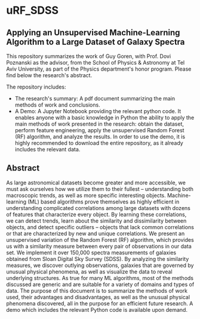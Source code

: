 # uRF_SDSS
## Applying an Unsupervised Machine-Learning Algorithm to a Large Dataset of Galaxy Spectra

This repository summarizes the work of Guy Goren, with Prof. Dovi Poznanski as the advisor, from the School of Physics & Astronomy at Tel Aviv University, as part of the Physics department's honor program. Please find below the research's abstract.

The repository includes:
* The research's summary: A pdf document summarizing the main methods of work and conclusions.
* A Demo: A Jupyter Notebook providing the relevant python code. It enables anyone with a basic knowledge in Python the ability to apply the main methods of work presented in the research: obtain the dataset, perform feature engineering, apply the unsupervised Random Forest (RF) algorithm, and analyze the results. In order to use the demo, it is highly recommended to download the entire repository, as it already includes the relevant data.

## Abstract
As large astronomical datasets become greater and more accessible, we must ask ourselves how we utilize them to their fullest – understanding both macroscopic trends, as well as more specific interesting objects.  Machine-learning (ML) based algorithms prove themselves as highly efficient in understanding complicated correlations among large datasets with dozens of features that characterize every object. By learning these correlations, we can detect trends, learn about the similarity and dissimilarity between objects, and detect specific outliers – objects that lack common correlations or that are characterized by new and unique correlations.
We present an unsupervised variation of the Random Forest (RF) algorithm, which provides us with a similarity measure between every pair of observations in our data set. We implement it over 150,000 spectra measurements of galaxies obtained from Sloan Digital Sky Survey (SDSS). By analyzing the similarity measures, we discover outlying observations, galaxies that are governed by unusual physical phenomena, as well as visualize the data to reveal underlying structures. As true for many ML algorithms, most of the methods discussed are generic and are suitable for a variety of domains and types of data.
The purpose of this document is to summarize the methods of work used, their advantages and disadvantages, as well as the unusual physical phenomena discovered, all in the purpose for an efficient future research. A demo which includes the relevant Python code is available upon demand. 
